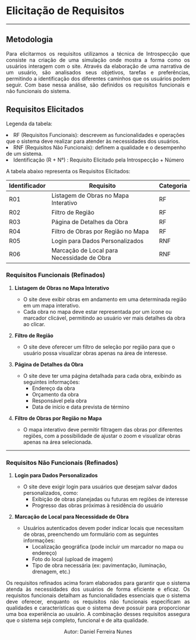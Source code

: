 # **Elicitação de Requisitos**
<hr style="border: 0; height: 1px; background-color: #000000;">

## **Metodologia**
<p align="justify">Para elicitarmos os requisitos utilizamos a técnica de Introspecção que consiste na criação de uma simulação onde mostra a forma como os usuários interagem com o site. Através da elaboração de uma narrativa de um usuário, são analisados seus objetivos, tarefas e preferências, permitindo a identificação dos diferentes caminhos que os usuários podem seguir. Com base nessa análise, são definidos os requisitos funcionais e não funcionais do sistema. 
</p>

## **Requisitos Elicitados**
<p align="justify">Legenda da tabela: 
<li> RF (Requisitos Funcionais): descrevem as funcionalidades e operações que o sistema deve realizar para atender às necessidades dos usuários. </li>
<li> RNF (Requisitos Não Funcionais): definem a qualidade e o desempenho de um sistema. </li>
<li> Identificação (R + N°) : Requisito Elicitado pela Introspecção + Número
</p>
<p align="justify">A tabela abaixo representa os Requisitos Elicitados:
</p>

| Identificador | Requisito | Categoria | 
| ------------- | -------------------- | --------- | 
|R01| Listagem de Obras no Mapa Interativo | RF |
|R02| Filtro de Região | RF |
|R03| Página de Detalhes da Obra | RF |
|R04| Filtro de Obras por Região no Mapa | RF |
|R05| Login para Dados Personalizados | RNF |
|R06| Marcação de Local para Necessidade de Obra | RNF |

### Requisitos Funcionais (Refinados)

1. **Listagem de Obras no Mapa Interativo**
    
    - O site deve exibir obras em andamento em uma determinada região em um mapa interativo.
    - Cada obra no mapa deve estar representada por um ícone ou marcador clicável, permitindo ao usuário ver mais detalhes da obra ao clicar.
    
2. **Filtro de Região**
    
    - O site deve oferecer um filtro de seleção por região para que o usuário possa visualizar obras apenas na área de interesse.

3. **Página de Detalhes da Obra**
    
    - O site deve ter uma página detalhada para cada obra, exibindo as seguintes informações:
        - Endereço da obra
        - Orçamento da obra
        - Responsável pela obra
        - Data de início e data prevista de término

4. **Filtro de Obras por Região no Mapa**
    
    - O mapa interativo deve permitir filtragem das obras por diferentes regiões, com a possibilidade de ajustar o zoom e visualizar obras apenas na área selecionada.

---

### Requisitos Não Funcionais (Refinados)

1. **Login para Dados Personalizados**
    
    - O site deve exigir login para usuários que desejam salvar dados personalizados, como:
        - Exibição de obras planejadas ou futuras em regiões de interesse
        - Progresso das obras próximas à residência do usuário
2. **Marcação de Local para Necessidade de Obra**
    
    - Usuários autenticados devem poder indicar locais que necessitam de obras, preenchendo um formulário com as seguintes informações:
        - Localização geográfica (pode incluir um marcador no mapa ou endereço)
        - Foto do local (upload de imagem)
        - Tipo de obra necessária (ex: pavimentação, iluminação, drenagem, etc.)

<p align="justify">Os requisitos refinados acima foram elaborados para garantir que o sistema atenda às necessidades dos usuários de forma eficiente e eficaz. Os requisitos funcionais detalham as funcionalidades essenciais que o sistema deve oferecer, enquanto os requisitos não funcionais especificam as qualidades e características que o sistema deve possuir para proporcionar uma boa experiência ao usuário. A combinação desses requisitos assegura que o sistema seja completo, funcional e de alta qualidade.</p>

<center>Autor: Daniel Ferreira Nunes </center>